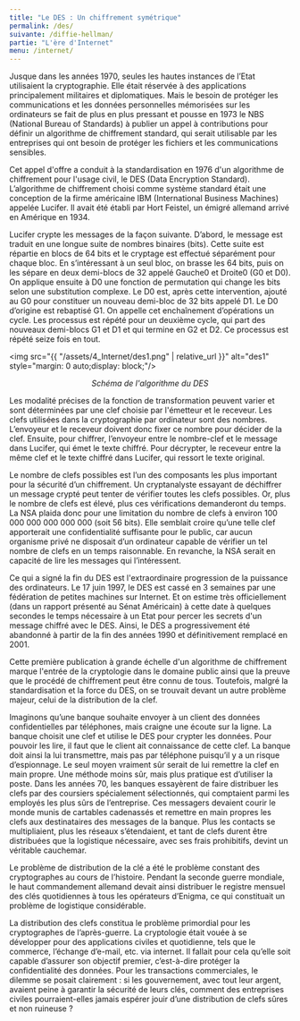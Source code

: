 ```yaml
---
title: "Le DES : Un chiffrement symétrique"
permalink: /des/
suivante: /diffie-hellman/
partie: "L'ère d'Internet"
menu: /internet/
---
```


Jusque dans les années 1970, seules les hautes instances de l’Etat utilisaient la cryptographie. Elle était réservée à des applications principalement militaires et diplomatiques. Mais le besoin de protéger les communications et les données personnelles mémorisées sur les ordinateurs se fait de plus en plus pressant et pousse en 1973 le NBS (National Bureau of Standards) à publier un appel à contributions pour définir un algorithme  de  chiffrement  standard, qui serait utilisable par les entreprises qui ont besoin de protéger les fichiers et les communications sensibles.

Cet appel d'offre a conduit à la standardisation en 1976 d'un algorithme de chiffrement pour l'usage civil, le DES (Data Encryption Standard).
L’algorithme de chiffrement choisi comme système standard était une conception de la firme américaine IBM (International Business Machines) appelée Lucifer. Il avait été établi par Hort Feistel, un émigré allemand arrivé en Amérique en 1934.

Lucifer crypte les messages de la façon suivante. D’abord, le message est traduit en une longue suite de nombres binaires (bits). Cette suite est répartie en blocs de 64 bits et le cryptage est effectué séparément pour chaque bloc. En s’intéressant à un seul bloc, on brasse les 64 bits, puis on les sépare en deux demi-blocs de 32 appelé Gauche0 et Droite0 (G0 et D0). On applique ensuite à D0 une fonction de permutation qui change les bits selon une substitution complexe. Le D0 est, après cette intervention, ajouté au G0 pour constituer un nouveau demi-bloc de 32 bits appelé D1. Le D0 d’origine est rebaptisé G1. On appelle cet enchaînement d’opérations un cycle. Les processus est répété pour un deuxième cycle, qui part des nouveaux demi-blocs G1 et D1 et qui termine en G2 et D2. Ce processus est répété seize fois en tout.



<img src="{{ "/assets/4_Internet/des1.png" | relative_url }}" alt="des1" style="margin: 0 auto;display: block;"/>
<p align="center"> <em> Schéma de l'algorithme du DES </em> </p>


Les modalité précises de la fonction de transformation peuvent varier et sont déterminées par une clef choisie par l'émetteur et le receveur. Les clefs utilisées dans la cryptographie par ordinateur sont des nombres. L’envoyeur et le receveur doivent donc fixer ce nombre pour décider de la clef. Ensuite, pour chiffrer, l’envoyeur entre le nombre-clef et le message dans Lucifer, qui émet le texte chiffré. Pour décrypter, le receveur entre la même clef et le texte chiffré dans Lucifer, qui ressort le texte original.

Le nombre de clefs possibles est l’un des composants les plus important pour la sécurité d’un chiffrement. Un cryptanalyste essayant de déchiffrer un message crypté peut tenter de vérifier toutes les clefs possibles. Or, plus le nombre de clefs est élevé, plus ces vérifications demanderont du temps. La NSA plaida donc pour une limitation du nombre de clefs à environ 100 000 000 000 000 000 (soit 56 bits). Elle semblait croire qu’une telle clef apporterait une confidentialité suffisante pour le public, car aucun organisme privé ne disposait d’un ordinateur capable de vérifier un tel nombre de clefs en un temps raisonnable. En revanche, la NSA serait en capacité de lire les messages qui l’intéressent.

Ce qui a signé la fin du DES est l'extraordinaire progression de la puissance des ordinateurs. Le 17 juin 1997, le DES est cassé en 3 semaines par une fédération de petites machines sur Internet. Et on estime très officiellement (dans un rapport présenté au Sénat Américain) à cette date à quelques secondes le temps nécessaire à un Etat pour percer les secrets d'un message chiffré avec le DES. Ainsi, le DES a progressivement été abandonné à partir de la fin des années 1990 et définitivement remplacé en 2001.

Cette première publication à grande échelle d'un algorithme de chiffrement marque l'entrée de la cryptologie dans le domaine public ainsi que la preuve que le procédé de chiffrement peut être connu de tous. Toutefois, malgré la standardisation et la force du DES, on se trouvait devant un autre problème majeur, celui de la distribution de la clef.

Imaginons qu’une banque souhaite envoyer à un client des données confidentielles par téléphones, mais craigne une écoute sur la ligne. La banque choisit une clef et utilise le DES pour crypter les données. Pour pouvoir les lire, il faut que le client ait connaissance de cette clef. La banque doit ainsi la lui transmettre, mais pas par téléphone puisqu’il y a un risque d’espionnage. Le seul moyen vraiment sûr serait de lui remettre la clef en main propre. Une méthode moins sûr, mais plus pratique est d’utiliser la poste. Dans les années 70, les banques essayèrent de faire distribuer les clefs par des coursiers spécialement sélectionnés, qui comptaient parmi les employés les plus sûrs de l’entreprise. Ces messagers devaient courir le monde munis de cartables cadenassés et remettre en main propres les clefs aux destinataires des messages de la banque. Plus les contacts se multipliaient, plus les réseaux s’étendaient, et tant de clefs durent être distribuées que la logistique nécessaire, avec ses frais prohibitifs, devint un véritable cauchemar.

Le problème de distribution de la clé a été le problème constant des cryptographes au cours de l’histoire. Pendant la seconde guerre mondiale, le haut commandement allemand devait ainsi distribuer le registre mensuel des clés quotidiennes à tous les opérateurs d’Enigma, ce qui constituait un problème de logistique considérable.

La distribution des clefs constitua le problème primordial pour les cryptographes de l’après-guerre. La cryptologie était vouée à se développer pour des applications civiles et quotidienne, tels que le commerce, l’échange d’e-mail, etc. via internet. Il fallait pour cela qu’elle soit capable d’assurer son objectif premier, c’est-à-dire protéger la confidentialité des données. Pour les transactions commerciales, le dilemme se posait clairement : si les gouvernement, avec tout leur argent, avaient peine à garantir la sécurité de leurs clés, comment des entreprises civiles pourraient-elles jamais espérer jouir d’une distribution de clefs sûres et non ruineuse ?

